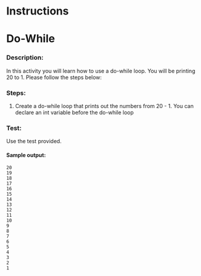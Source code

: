 # Instructions  
# Do-While
### Description:
In this activity you will learn how to use a do-while loop. You will be printing 20 to 1.
Please follow the steps below:

### Steps:
1. Create a do-while loop that prints out the numbers from 20 - 1. You can declare an int variable before the do-while loop

### Test:
Use the test provided. 

#### Sample output:
```
20
19
18
17
16
15
14
13
12
11
10
9
8
7
6
5
4
3
2
1
```